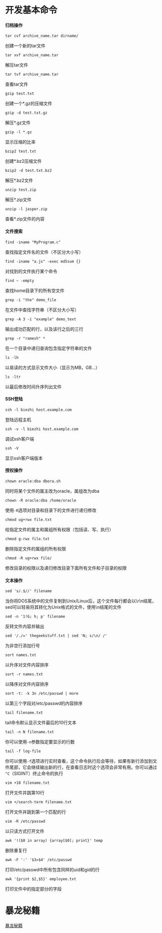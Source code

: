 # 开发基本命令

#### 归档操作

```
tar cvf archive_name.tar dirname/
```

创建一个新的tar文件

```
tar xvf archive_name.tar
```

解压tar文件

```
tar tvf archive_name.tar
```

查看tar文件

```
gzip test.txt
```

创建一个*.gz的压缩文件

```
gzip -d test.txt.gz
```

解压*.gz文件

```
gzip -l *.gz
```

显示压缩的比率

```
bzip2 test.txt
```

创建*.bz2压缩文件

```
bzip2 -d test.txt.bz2
```

解压*.bz2文件

```
unzip test.zip
```

解压*.zip文件

```
unzip -l jasper.zip
```

查看*.zip文件的内容



#### 文件搜索

```
find -iname "MyProgram.c"
```

查找指定文件名的文件（不区分大小写）

```
find -iname "a.js" -exec md5sum {}
```

对找到的文件执行某个命令

```
find ~ -empty
```

查找home目录下的所有空文件

```
grep -i "the" demo_file
```

在文件中查找字符串（不区分大小写）

```
grep -A 3 -i "example" demo_text
```

输出成功匹配的行，以及该行之后的三行

```
grep -r "ramesh" *
```

在一个目录中递归查询包含指定字符串的文件

```
ls -lh
```

以易读的方式显示文件大小（显示为MB，GB...）

```
ls -ltr
```

以最后修改时间升序列出文件



#### SSH登陆

```
ssh -l biezhi host.example.com
```

登陆远程主机

```
ssh -v -l biezhi host.example.com
```

调试ssh客户端

```
ssh -V
```

显示ssh客户端版本



#### 授权操作

```
chown oracle:dba dbora.sh
```

同时将某个文件的属主改为oracle，属组改为dba

```
chown -R oracle:dba /home/oracle
```

使用`-R`选项对目录和目录下的文件进行递归修改

```
chmod ug+rwx file.txt
```

给指定文件的属主和属组所有权限（包括读、写、执行）

```
chmod g-rwx file.txt
```

删除指定文件的属组的所有权限

```
chmod -R ug+rwx file/
```

修改目录的权限以及递归修改目录下面所有文件和子目录的权限



#### 文本操作

```
sed 's/.$//' filename
```

当你将DOS系统中的文件复制到Unix/Linux后，这个文件每行都会以\r\n结尾，sed可以轻易将其转化为Unix格式的文件，使用\n结尾的文件

```
sed -n '1!G; h; p' filename
```

反转文件内容并输出

```
sed '/./=' thegeekstuff.txt | sed 'N; s/\n/ /'
```

为非空行添加行号

```
sort names.txt
```

以升序对文件内容排序

```
sort -r names.txt
```

以降序对文件内容排序

```
sort -t: -k 3n /etc/passwd | more
```

以第三个字段对/etc/passwd的内容排序

```
tail filename.txt
```

tail命令默认显示文件最后的10行文本

```
tail -n N filename.txt
```

你可以使用`-n`参数指定要显示的行数

```
tail -f log-file
```

你可以使用`-f`选项进行实时查看，这个命令执行后会等待，如果有新行添加到文件尾部，它会继续输出新的行，在查看日志时这个选项会非常有用。你可以通过`^C`（SIGINT）终止命令的执行

```
vim +10 filename.txt
```

打开文件并跳第10行

```
vim +/search-term filename.txt
```

打开文件并跳到第一个匹配的行

```
vim -R /etc/passwd
```

以只读方式打开文件

```
awk '!($0 in array) {array[$0]; print}' temp
```

删除重复行

```
awk -F ':' '$3=$4' /etc/passwd
```

打印/etc/passwd中所有包含同样的uid和gid的行

```
awk '{print $2,$5}' employee.txt
```

打印文件中的指定部分的字段



# 暴龙秘籍

[暴龙秘籍](https://docs-old.fghrsh.net/bdsc_centos.html?page_id=1)

